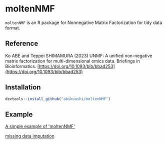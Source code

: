 # moltenNMF

`moltenNMF` is an R package for Nonnegative Matrix Factorization for tidy data format.

## Reference

Ko ABE and Teppei SHIMAMURA (2023) UNMF: A unified non-negative matrix factorization for multi-dimensional omics data. Briefings in Bioinformatics. [https://doi.org/10.1093/bib/bbad253](https://doi.org/10.1093/bib/bbad253)

## Installation

```R
devtools::install_github("abikoushi/moltenNMF")
```

## Example

[A simple example of 'moltenNMF'](https://github.com/abikoushi/moltenNMF/blob/main/Rmd/moltenNMF.md)

[missing data imputation](https://github.com/abikoushi/moltenNMF/blob/main/Rmd/gehag.md)
